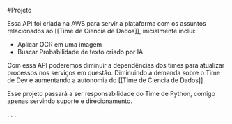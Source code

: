#Projeto

Essa API foi criada na AWS para servir a plataforma com os assuntos relacionados ao [[Time de Ciencia de Dados]], inicialmente inclui:

* Aplicar OCR em uma imagem
* Buscar Probabilidade de texto criado por IA

Com essa API poderemos diminuir a dependências dos times para atualizar processos nos serviços em questão. Diminuindo a demanda sobre o Time de Dev e aumentando a autonomia do [[Time de Ciencia de Dados]]


Esse projeto passará a ser responsabilidade do Time de Python, comigo apenas servindo suporte e direcionamento.

. . .

